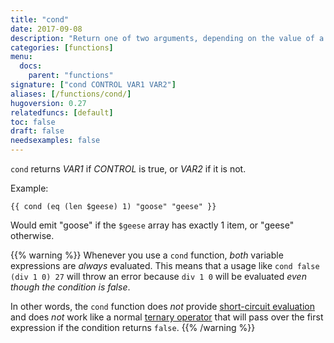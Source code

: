 ```yaml
---
title: "cond"
date: 2017-09-08
description: "Return one of two arguments, depending on the value of a third argument."
categories: [functions]
menu:
  docs:
    parent: "functions"
signature: ["cond CONTROL VAR1 VAR2"]
aliases: [/functions/cond/]
hugoversion: 0.27
relatedfuncs: [default]
toc: false
draft: false
needsexamples: false
---
```


`cond` returns *VAR1* if *CONTROL* is true, or *VAR2* if it is not.

Example:

```
{{ cond (eq (len $geese) 1) "goose" "geese" }}
```

Would emit "goose" if the `$geese` array has exactly 1 item, or "geese" otherwise.

{{% warning %}}
Whenever you use a `cond` function, *both* variable expressions are *always* evaluated. This means that a usage like `cond false (div 1 0) 27` will throw an error because `div 1 0` will be evaluated *even though the condition is false*.

In other words, the `cond` function does *not* provide [short-circuit evaluation](https://en.wikipedia.org/wiki/Short-circuit_evaluation) and does *not* work like a normal [ternary operator](https://en.wikipedia.org/wiki/%3F:) that will pass over the first expression if the condition returns `false`.
{{% /warning %}}